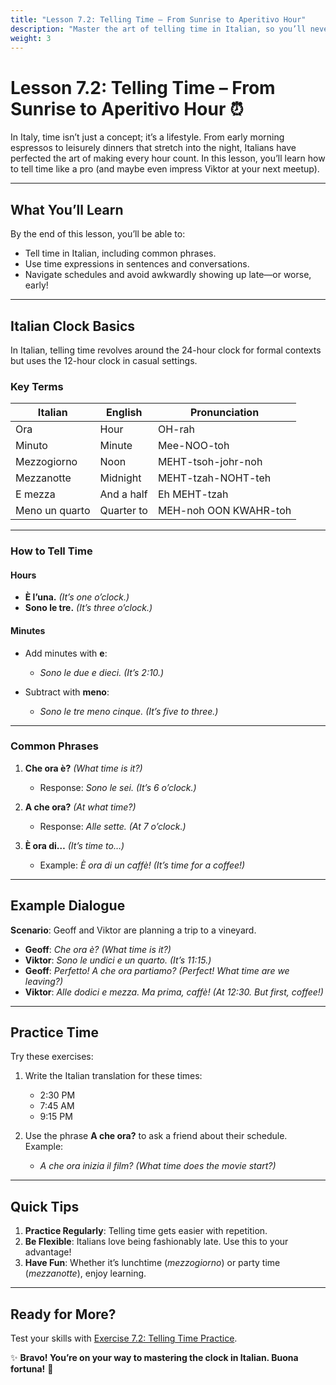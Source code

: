 ```yaml
---
title: "Lesson 7.2: Telling Time – From Sunrise to Aperitivo Hour"
description: "Master the art of telling time in Italian, so you’ll never miss coffee o’clock again!"
weight: 3
---
```


# Lesson 7.2: Telling Time – From Sunrise to Aperitivo Hour ⏰  

In Italy, time isn’t just a concept; it’s a lifestyle. From early morning espressos to leisurely dinners that stretch into the night, Italians have perfected the art of making every hour count. In this lesson, you’ll learn how to tell time like a pro (and maybe even impress Viktor at your next meetup).

---

## What You’ll Learn  

By the end of this lesson, you’ll be able to:  
- Tell time in Italian, including common phrases.  
- Use time expressions in sentences and conversations.  
- Navigate schedules and avoid awkwardly showing up late—or worse, early!  

---

## Italian Clock Basics  

In Italian, telling time revolves around the 24-hour clock for formal contexts but uses the 12-hour clock in casual settings.  

### Key Terms  
| Italian           | English           | Pronunciation       |  
|-------------------|-------------------|---------------------|  
| Ora               | Hour              | OH-rah              |  
| Minuto            | Minute            | Mee-NOO-toh         |  
| Mezzogiorno       | Noon              | MEHT-tsoh-johr-noh  |  
| Mezzanotte        | Midnight          | MEHT-tzah-NOHT-teh  |  
| E mezza           | And a half        | Eh MEHT-tzah        |  
| Meno un quarto    | Quarter to        | MEH-noh OON KWAHR-toh|  

---

### How to Tell Time  

#### Hours  
- **È l’una.** *(It’s one o’clock.)*  
- **Sono le tre.** *(It’s three o’clock.)*  

#### Minutes  
- Add minutes with **e**:  
  - *Sono le due e dieci.* *(It’s 2:10.)*  

- Subtract with **meno**:  
  - *Sono le tre meno cinque.* *(It’s five to three.)*  

---

### Common Phrases  

1. **Che ora è?** *(What time is it?)*  
   - Response: *Sono le sei.* *(It’s 6 o’clock.)*  

2. **A che ora?** *(At what time?)*  
   - Response: *Alle sette.* *(At 7 o’clock.)*  

3. **È ora di…** *(It’s time to…)*  
   - Example: *È ora di un caffè!* *(It’s time for a coffee!)*  

---

## Example Dialogue  

**Scenario**: Geoff and Viktor are planning a trip to a vineyard.  

- **Geoff**: *Che ora è?* *(What time is it?)*  
- **Viktor**: *Sono le undici e un quarto.* *(It’s 11:15.)*  
- **Geoff**: *Perfetto! A che ora partiamo?* *(Perfect! What time are we leaving?)*  
- **Viktor**: *Alle dodici e mezza. Ma prima, caffè!* *(At 12:30. But first, coffee!)*  

---

## Practice Time  

Try these exercises:  

1. Write the Italian translation for these times:  
   - 2:30 PM  
   - 7:45 AM  
   - 9:15 PM  

2. Use the phrase **A che ora?** to ask a friend about their schedule. Example:  
   - *A che ora inizia il film?* *(What time does the movie start?)*  

---

## Quick Tips  

1. **Practice Regularly**: Telling time gets easier with repetition.  
2. **Be Flexible**: Italians love being fashionably late. Use this to your advantage!  
3. **Have Fun**: Whether it’s lunchtime (*mezzogiorno*) or party time (*mezzanotte*), enjoy learning.  

---

## Ready for More?  

Test your skills with [Exercise 7.2: Telling Time Practice](../exercise7-2/).  

✨ **Bravo! You’re on your way to mastering the clock in Italian. Buona fortuna!** 🌟  
